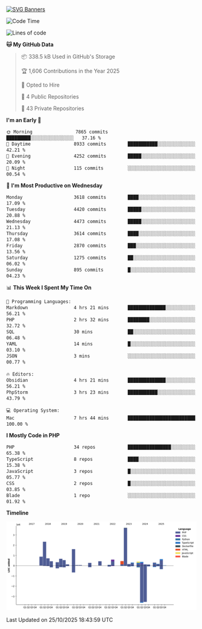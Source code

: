 [![SVG Banners](https://svg-banners.vercel.app/api?type=glitch&text1=Gere_Lajos%F0%9F%92%BB&width=800&height=400)](https://github.com/Akshay090/svg-banners)

<!--START_SECTION:waka-->
![Code Time](http://img.shields.io/badge/Code%20Time-2%2C944%20hrs%2017%20mins-blue)

![Lines of code](https://img.shields.io/badge/From%20Hello%20World%20I%27ve%20Written-15.6%20million%20lines%20of%20code-blue)

**🐱 My GitHub Data** 

> 📦 338.5 kB Used in GitHub's Storage 
 > 
> 🏆 1,606 Contributions in the Year 2025
 > 
> 💼 Opted to Hire
 > 
> 📜 4 Public Repositories 
 > 
> 🔑 43 Private Repositories 
 > 
**I'm an Early 🐤** 

```text
🌞 Morning                7865 commits        █████████░░░░░░░░░░░░░░░░   37.16 % 
🌆 Daytime                8933 commits        ███████████░░░░░░░░░░░░░░   42.21 % 
🌃 Evening                4252 commits        █████░░░░░░░░░░░░░░░░░░░░   20.09 % 
🌙 Night                  115 commits         ░░░░░░░░░░░░░░░░░░░░░░░░░   00.54 % 
```
📅 **I'm Most Productive on Wednesday** 

```text
Monday                   3618 commits        ████░░░░░░░░░░░░░░░░░░░░░   17.09 % 
Tuesday                  4420 commits        █████░░░░░░░░░░░░░░░░░░░░   20.88 % 
Wednesday                4473 commits        █████░░░░░░░░░░░░░░░░░░░░   21.13 % 
Thursday                 3614 commits        ████░░░░░░░░░░░░░░░░░░░░░   17.08 % 
Friday                   2870 commits        ███░░░░░░░░░░░░░░░░░░░░░░   13.56 % 
Saturday                 1275 commits        ██░░░░░░░░░░░░░░░░░░░░░░░   06.02 % 
Sunday                   895 commits         █░░░░░░░░░░░░░░░░░░░░░░░░   04.23 % 
```


📊 **This Week I Spent My Time On** 

```text
💬 Programming Languages: 
Markdown                 4 hrs 21 mins       ██████████████░░░░░░░░░░░   56.21 % 
PHP                      2 hrs 32 mins       ████████░░░░░░░░░░░░░░░░░   32.72 % 
SQL                      30 mins             ██░░░░░░░░░░░░░░░░░░░░░░░   06.48 % 
YAML                     14 mins             █░░░░░░░░░░░░░░░░░░░░░░░░   03.10 % 
JSON                     3 mins              ░░░░░░░░░░░░░░░░░░░░░░░░░   00.77 % 

🔥 Editors: 
Obsidian                 4 hrs 21 mins       ██████████████░░░░░░░░░░░   56.21 % 
PhpStorm                 3 hrs 23 mins       ███████████░░░░░░░░░░░░░░   43.79 % 

💻 Operating System: 
Mac                      7 hrs 44 mins       █████████████████████████   100.00 % 
```

**I Mostly Code in PHP** 

```text
PHP                      34 repos            ████████████████░░░░░░░░░   65.38 % 
TypeScript               8 repos             ████░░░░░░░░░░░░░░░░░░░░░   15.38 % 
JavaScript               3 repos             █░░░░░░░░░░░░░░░░░░░░░░░░   05.77 % 
CSS                      2 repos             █░░░░░░░░░░░░░░░░░░░░░░░░   03.85 % 
Blade                    1 repo              ░░░░░░░░░░░░░░░░░░░░░░░░░   01.92 % 
```



**Timeline**

![Lines of Code chart](https://raw.githubusercontent.com/gere-lajos/gere-lajos/main/assets/bar_graph.png)


 Last Updated on 25/10/2025 18:43:59 UTC
<!--END_SECTION:waka-->
